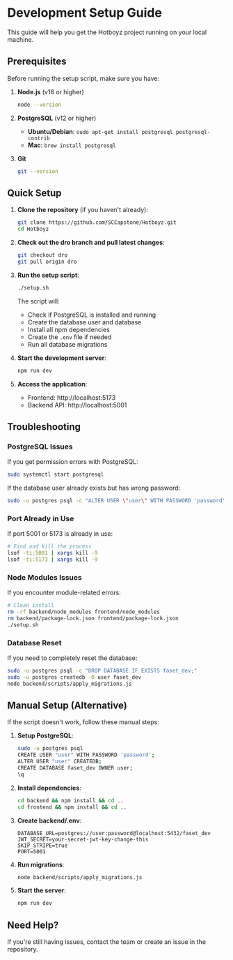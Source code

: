 # Development Setup Guide

This guide will help you get the Hotboyz project running on your local machine.

## Prerequisites

Before running the setup script, make sure you have:

1. **Node.js** (v16 or higher)
   ```bash
   node --version
   ```

2. **PostgreSQL** (v12 or higher)
   - **Ubuntu/Debian**: `sudo apt-get install postgresql postgresql-contrib`
   - **Mac**: `brew install postgresql`

3. **Git**
   ```bash
   git --version
   ```

## Quick Setup

1. **Clone the repository** (if you haven't already):
   ```bash
   git clone https://github.com/SCCapstone/Hotboyz.git
   cd Hotboyz
   ```

2. **Check out the dro branch and pull latest changes**:
   ```bash
   git checkout dro
   git pull origin dro
   ```

3. **Run the setup script**:
   ```bash
   ./setup.sh
   ```

   The script will:
   - Check if PostgreSQL is installed and running
   - Create the database user and database
   - Install all npm dependencies
   - Create the `.env` file if needed
   - Run all database migrations

4. **Start the development server**:
   ```bash
   npm run dev
   ```

5. **Access the application**:
   - Frontend: http://localhost:5173
   - Backend API: http://localhost:5001

## Troubleshooting

### PostgreSQL Issues

If you get permission errors with PostgreSQL:
```bash
sudo systemctl start postgresql
```

If the database user already exists but has wrong password:
```bash
sudo -u postgres psql -c "ALTER USER \"user\" WITH PASSWORD 'password';"
```

### Port Already in Use

If port 5001 or 5173 is already in use:
```bash
# Find and kill the process
lsof -ti:5001 | xargs kill -9
lsof -ti:5173 | xargs kill -9
```

### Node Modules Issues

If you encounter module-related errors:
```bash
# Clean install
rm -rf backend/node_modules frontend/node_modules
rm backend/package-lock.json frontend/package-lock.json
./setup.sh
```

### Database Reset

If you need to completely reset the database:
```bash
sudo -u postgres psql -c "DROP DATABASE IF EXISTS faset_dev;"
sudo -u postgres createdb -O user faset_dev
node backend/scripts/apply_migrations.js
```

## Manual Setup (Alternative)

If the script doesn't work, follow these manual steps:

1. **Setup PostgreSQL**:
   ```bash
   sudo -u postgres psql
   CREATE USER "user" WITH PASSWORD 'password';
   ALTER USER "user" CREATEDB;
   CREATE DATABASE faset_dev OWNER user;
   \q
   ```

2. **Install dependencies**:
   ```bash
   cd backend && npm install && cd ..
   cd frontend && npm install && cd ..
   ```

3. **Create backend/.env**:
   ```
   DATABASE_URL=postgres://user:password@localhost:5432/faset_dev
   JWT_SECRET=your-secret-jwt-key-change-this
   SKIP_STRIPE=true
   PORT=5001
   ```

4. **Run migrations**:
   ```bash
   node backend/scripts/apply_migrations.js
   ```

5. **Start the server**:
   ```bash
   npm run dev
   ```

## Need Help?

If you're still having issues, contact the team or create an issue in the repository.
